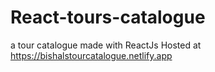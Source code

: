 # React-tours-catalogue
a tour catalogue made with ReactJs
Hosted at https://bishalstourcatalogue.netlify.app
